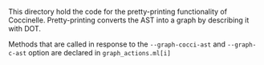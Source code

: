 This directory hold the code for the pretty-printing functionality of 
Coccinelle. Pretty-printing converts the AST into a graph by describing it with
DOT.

Methods that are called in response to the `--graph-cocci-ast` and 
`--graph-c-ast` option are declared in `graph_actions.ml[i]`